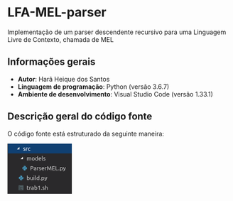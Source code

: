 # LFA-MEL-parser
Implementação de um parser descendente recursivo para uma Linguagem Livre de Contexto, chamada de MEL

## Informações gerais
- **Autor**: Harã Heique dos Santos
- **Linguagem de programação**: Python (versão 3.6.7)
- **Ambiente de desenvolvimento**: Visual Studio Code (versão 1.33.1)

## Descrição geral do código fonte
O código fonte está estruturado da seguinte maneira:


<img src="https://raw.githubusercontent.com/HaraHeique/LFA-MEL-parser/master/images/Estrutura%20do%20src.png">


